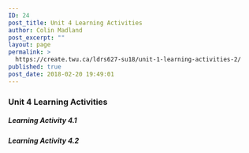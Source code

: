 ```yaml
---
ID: 24
post_title: Unit 4 Learning Activities
author: Colin Madland
post_excerpt: ""
layout: page
permalink: >
  https://create.twu.ca/ldrs627-su18/unit-1-learning-activities-2/
published: true
post_date: 2018-02-20 19:49:01
---
```

### Unit 4 Learning Activities

##### Learning Activity 4.1

##### Learning Activity 4.2
